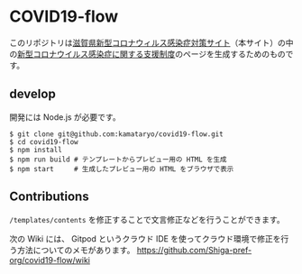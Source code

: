# COVID19-flow

このリポジトリは[滋賀県新型コロナウィルス感染症対策サイト](https://stopcovid19.pref.shiga.jp/)（本サイト）の中の[新型コロナウイルス感染症に関する支援制度](https://stopcovid19.pref.shiga.jp/support/01_01/)のページを生成するためのものです。

## develop

開発には Node.js が必要です。

```shell
$ git clone git@github.com:kamataryo/covid19-flow.git
$ cd covid19-flow
$ npm install
$ npm run build # テンプレートからプレビュー用の HTML を生成
$ npm start     # 生成したプレビュー用の HTML をブラウザで表示
```

## Contributions

`/templates/contents` を修正することで文言修正などを行うことができます。

次の Wiki には、 Gitpod というクラウド IDE を使ってクラウド環境で修正を行う方法についてのメモがあります。
https://github.com/Shiga-pref-org/covid19-flow/wiki
